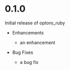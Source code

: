 # 0.1.0

Initial release of optoro_ruby

* Enhancements
  * an enhancement

* Bug Fixes
  * a bug fix
